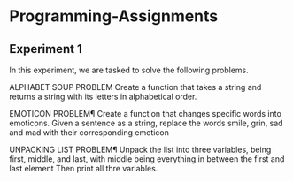 # Programming-Assignments
## Experiment 1
In this experiment, we are tasked to solve the following problems.

ALPHABET SOUP PROBLEM
Create a function that takes a string and returns a string with its letters in alphabetical order.

EMOTICON PROBLEM¶
Create a function that changes specific words into emoticons. Given a sentence as a string, replace the words smile, grin, sad and mad with their corresponding emoticon

UNPACKING LIST PROBLEM¶
Unpack the list into three variables, being first, middle, and last, with middle being everything in between the first and last element Then print all thre variables.
